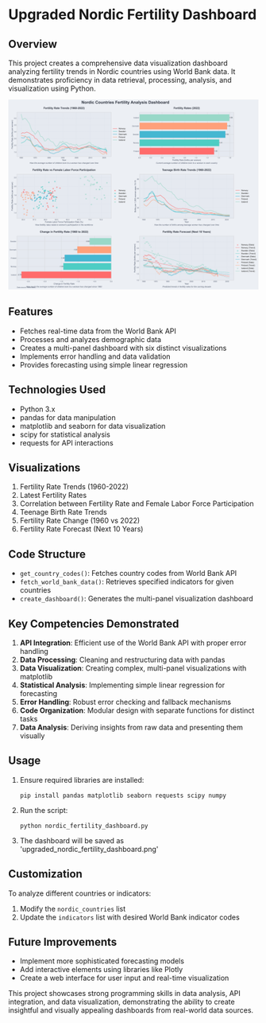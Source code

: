 # Upgraded Nordic Fertility Dashboard

## Overview
This project creates a comprehensive data visualization dashboard analyzing fertility trends in Nordic countries using World Bank data. It demonstrates proficiency in data retrieval, processing, analysis, and visualization using Python.

![Upgraded Nordic Fertility Dashboard](upgraded_nordic_fertility_dashboard.png)

## Features
- Fetches real-time data from the World Bank API
- Processes and analyzes demographic data
- Creates a multi-panel dashboard with six distinct visualizations
- Implements error handling and data validation
- Provides forecasting using simple linear regression

## Technologies Used
- Python 3.x
- pandas for data manipulation
- matplotlib and seaborn for data visualization
- scipy for statistical analysis
- requests for API interactions

## Visualizations
1. Fertility Rate Trends (1960-2022)
2. Latest Fertility Rates
3. Correlation between Fertility Rate and Female Labor Force Participation
4. Teenage Birth Rate Trends
5. Fertility Rate Change (1960 vs 2022)
6. Fertility Rate Forecast (Next 10 Years)

## Code Structure
- `get_country_codes()`: Fetches country codes from World Bank API
- `fetch_world_bank_data()`: Retrieves specified indicators for given countries
- `create_dashboard()`: Generates the multi-panel visualization dashboard

## Key Competencies Demonstrated
1. **API Integration**: Efficient use of the World Bank API with proper error handling
2. **Data Processing**: Cleaning and restructuring data with pandas
3. **Data Visualization**: Creating complex, multi-panel visualizations with matplotlib
4. **Statistical Analysis**: Implementing simple linear regression for forecasting
5. **Error Handling**: Robust error checking and fallback mechanisms
6. **Code Organization**: Modular design with separate functions for distinct tasks
7. **Data Analysis**: Deriving insights from raw data and presenting them visually

## Usage
1. Ensure required libraries are installed:
   ```
   pip install pandas matplotlib seaborn requests scipy numpy
   ```
2. Run the script:
   ```
   python nordic_fertility_dashboard.py
   ```
3. The dashboard will be saved as 'upgraded_nordic_fertility_dashboard.png'

## Customization
To analyze different countries or indicators:
1. Modify the `nordic_countries` list
2. Update the `indicators` list with desired World Bank indicator codes

## Future Improvements
- Implement more sophisticated forecasting models
- Add interactive elements using libraries like Plotly
- Create a web interface for user input and real-time visualization

This project showcases strong programming skills in data analysis, API integration, and data visualization, demonstrating the ability to create insightful and visually appealing dashboards from real-world data sources.
